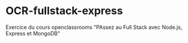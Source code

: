 # OCR-fullstack-express
Exercice du cours openclassrooms "PAssez au Full Stack avec Node.js, Express et MongoDB"
